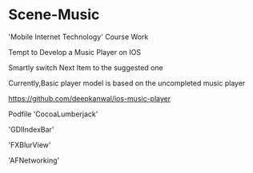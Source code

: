 # Scene-Music

'Mobile Internet Technology' Course Work


Tempt to Develop a Music Player on IOS

Smartly switch  Next Item to the suggested one

Currently,Basic player model is based on the uncompleted music player 

https://github.com/deepkanwal/ios-music-player

Podfile 
'CocoaLumberjack'

'GDIIndexBar'

'FXBlurView'

'AFNetworking'




